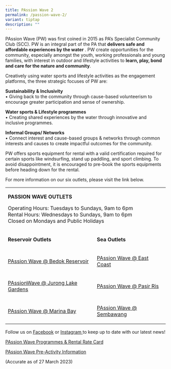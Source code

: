 ```yaml
---
title: PAssion Wave 2
permalink: /passion-wave-2/
variant: tiptap
description: ""
---
```

<p></p>
<p>PAssion Wave (PW) was first coined in 2015 as PA’s Specialist Community
Club (SCC). PW is an integral part of the PA that <strong>delivers safe and affordable experiences by the water</strong> .
PW create opportunities for the community, especially amongst the youth,
working professionals and young families, with interest in outdoor and
lifestyle activities to <strong>learn, play, bond and care for the nature and community</strong>.</p>
<p>Creatively using water sports and lifestyle activities as the engagement
platforms, the three strategic focuses of PW are:</p>
<p><strong>Sustainability &amp; Inclusivity</strong>
<br>• Giving back to the community through cause-based volunteerism to encourage
greater participation and sense of ownership.</p>
<p><strong>Water sports &amp; Lifestyle programmes</strong>
<br>• Creating shared experiences by the water through innovative and inclusive
programmes.</p>
<p><strong>Informal Groups/ Networks</strong>
<br>• Connect interest and cause-based groups &amp; networks through common
interests and causes to create impactful outcomes for the community.</p>
<p>PW offers sports equipment for rental with a valid certification required
for certain sports like windsurfing, stand up paddling, and sport climbing.
To avoid disappointment, it is encouraged to pre-book the sports equipments
before heading down for the rental.</p>
<p>For more information on our six outlets, please visit the link below.</p>
<table style="minWidth: 50px">
<colgroup>
<col>
<col>
</colgroup>
<tbody>
<tr>
<td rowspan="1" colspan="2">
<p><strong>PASSION WAVE OUTLETS</strong>
</p>
<p>Operating Hours: Tuesdays to Sundays, 9am to 6pm
<br>Rental Hours: Wednesdays to Sundays, 9am to 6pm
<br>Closed on Mondays and Public Holidays</p>
</td>
</tr>
<tr>
<td rowspan="1" colspan="1">
<p><strong>Reservoir Outlets</strong>
</p>
</td>
<td rowspan="1" colspan="1">
<p><strong>Sea Outlets</strong>
</p>
</td>
</tr>
<tr>
<td rowspan="1" colspan="1">
<p><a href="https://cms.isomer.gov.sg/our-programmes/passion-wave/passionwave-bedokreservoir/" rel="noopener noreferrer nofollow" target="_blank"><u>PAssion Wave @ Bedok Reservoir</u></a>
</p>
</td>
<td rowspan="1" colspan="1">
<p><a href="https://cms.isomer.gov.sg/our-programmes/passion-wave/passionwave-eastcoast/" rel="noopener noreferrer nofollow" target="_blank"><u>PAssion Wave @ East Coast</u></a>
</p>
</td>
</tr>
<tr>
<td rowspan="1" colspan="1">
<p><a href="https://cms.isomer.gov.sg/our-programmes/passion-wave/passionwave-juronglakegardens/" rel="noopener noreferrer nofollow" target="_blank"><u>PAssionWave @ Jurong Lake Gardens</u></a>
</p>
</td>
<td rowspan="1" colspan="1">
<p><a href="https://cms.isomer.gov.sg/our-programmes/passion-wave/passionwave-pasirris/" rel="noopener noreferrer nofollow" target="_blank"><u>PAssion Wave @ Pasir Ris</u></a>
</p>
</td>
</tr>
<tr>
<td rowspan="1" colspan="1">
<p><a href="https://cms.isomer.gov.sg/our-programmes/passion-wave/passionwave-marinabay/" rel="noopener noreferrer nofollow" target="_blank"><u>PAssion Wave @ Marina Bay</u></a>
</p>
</td>
<td rowspan="1" colspan="1">
<p><a href="https://cms.isomer.gov.sg/our-programmes/passion-wave/passionwave-sembawang/" rel="noopener noreferrer nofollow" target="_blank"><u>PAssion Wave @ Sembawang</u></a>
</p>
</td>
</tr>
</tbody>
</table>
<p>Follow us on <a href="https://www.facebook.com/pa.passionwave" rel="noopener noreferrer nofollow" target="_blank"><u>Facebook</u></a> or
<a href="https://www.instagram.com/pa.passionwave" rel="noopener noreferrer nofollow" target="_blank"><u>Instagram</u>
</a>to keep up to date with our latest news!</p>
<p><a href="https://cms.isomer.gov.sg/files/Our%20Programmes/PAssion%20Wave/PAssion%20Wave%20Rate%20Card%202022.pdf" rel="noopener noreferrer nofollow" target="_blank"><u>PAssion Wave Programmes &amp; Rental Rate Card</u></a>
</p>
<p><a href="https://go.gov.sg/passionwave-preactivity-information" rel="noopener nofollow" target="_blank"><u>PAssion Wave Pre-Activity Information</u></a>
<br>
</p>
<p>(Accurate as of 27 March 2023)</p>